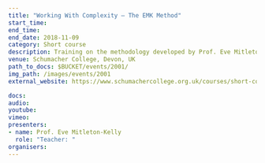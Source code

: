 ```yaml
---
title: "Working With Complexity – The EMK Method"
start_time: 
end_time: 
end_date: 2018-11-09
category: Short course
description: Training on the methodology developed by Prof. Eve Mitleton-Kelly, to effectively address complex problems. She has been working with organisational and societal problems for more than 20 years, with organisations in the private, public and voluntary sectors. 
venue: Schumacher College, Devon, UK
path_to_docs: $BUCKET/events/2001/
img_path: /images/events/2001
external_website: https://www.schumachercollege.org.uk/courses/short-courses/working-with-complexity-2016

docs: 
audio: 
youtube: 
vimeo: 
presenters: 
- name: Prof. Eve Mitleton-Kelly
  role: "Teacher: "
organisers: 
---
```

